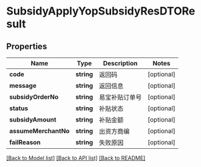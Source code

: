 # SubsidyApplyYopSubsidyResDTOResult

## Properties
Name | Type | Description | Notes
------------ | ------------- | ------------- | -------------
**code** | **string** | 返回码 | [optional] 
**message** | **string** | 返回信息 | [optional] 
**subsidyOrderNo** | **string** | 易宝补贴订单号 | [optional] 
**status** | **string** | 补贴状态 | [optional] 
**subsidyAmount** | **string** | 补贴金额 | [optional] 
**assumeMerchantNo** | **string** | 出资方商编 | [optional] 
**failReason** | **string** | 失败原因 | [optional] 

[[Back to Model list]](../README.md#documentation-for-models) [[Back to API list]](../README.md#documentation-for-api-endpoints) [[Back to README]](../README.md)


